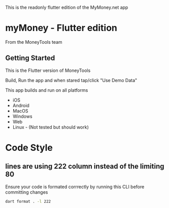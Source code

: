 This is the readonly flutter edition of the MyMoney.net app

# myMoney - Flutter edition

From the MoneyTools team

## Getting Started

This is the Flutter version of MoneyTools

Build, Run the app and when stared tap/click "Use Demo Data"

This app builds and run on all platforms

* iOS
* Android
* MacOS
* Windows
* Web
* Linux - (Not tested but should work)


# Code Style
## lines are using 222 column instead of the limiting 80
Ensure your code is formated corrrectly by running this CLI before committing changes

```bash
dart format . -l 222
```
